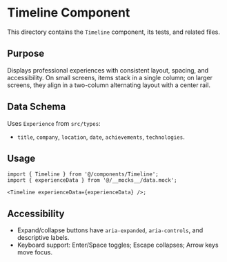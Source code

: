 # Timeline Component

This directory contains the `Timeline` component, its tests, and related files.

## Purpose

Displays professional experiences with consistent layout, spacing, and accessibility. On small screens, items stack in a single column; on larger screens, they align in a two-column alternating layout with a center rail.

## Data Schema

Uses `Experience` from `src/types`:

- `title`, `company`, `location`, `date`, `achievements`, `technologies`.

## Usage

```tsx
import { Timeline } from '@/components/Timeline';
import { experienceData } from '@/__mocks__/data.mock';

<Timeline experienceData={experienceData} />;
```

## Accessibility

- Expand/collapse buttons have `aria-expanded`, `aria-controls`, and descriptive labels.
- Keyboard support: Enter/Space toggles; Escape collapses; Arrow keys move focus.
